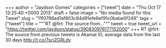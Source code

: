 
+++
author = "Jaydson Gomes"
categories = ["tweet"]
date = "Thu Oct 17 13:25:40 +0000 2013"
draft = false
image = "No media found for this Tweet"
slug = "11f0798ad1af803c84d91efe6ef91c0babe0f249"
tags = ["tweet"]
title = """RT @firt: The source from..."""
tweet = true
tweet_url = "https://twitter.com/jaydson/status/390830976177152000"
+++
RT @firt: The source from previous tweets is Akamai IO, average data from the last 30 days http://t.co/7sciZGRLdy
